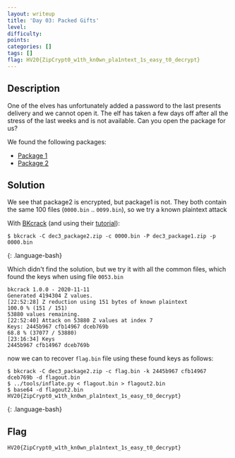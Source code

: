 ```yaml
---
layout: writeup
title: 'Day 03: Packed Gifts'
level:
difficulty:
points:
categories: []
tags: []
flag: HV20{ZipCrypt0_w1th_kn0wn_pla1ntext_1s_easy_t0_decrypt}
---
```

## Description

One of the elves has unfortunately added a password to the last presents
delivery and we cannot open it. The elf has taken a few days off after
all the stress of the last weeks and is not available. Can you open the
package for us?

We found the following packages:

* [Package 1](writeupfiles/dec3_package1.zip)
* [Package 2](writeupfiles/dec3_package2.zip)

## Solution

We see that package2 is encrypted, but package1 is not. They both
contain the same 100 files (`0000.bin` .. `0099.bin`), so we try a known
plaintext attack

With [BKcrack][1] (and using their [tutorial][2]):

    $ bkcrack -C dec3_package2.zip -c 0000.bin -P dec3_package1.zip -p 0000.bin
{: .language-bash}

Which didn't find the solution, but we try it with all the common files,
which found the keys when using file `0053.bin`

    bkcrack 1.0.0 - 2020-11-11
    Generated 4194304 Z values.
    [22:52:28] Z reduction using 151 bytes of known plaintext
    100.0 % (151 / 151)
    53880 values remaining.
    [22:52:40] Attack on 53880 Z values at index 7
    Keys: 2445b967 cfb14967 dceb769b
    68.8 % (37077 / 53880)
    [23:16:34] Keys
    2445b967 cfb14967 dceb769b

now we can to recover `flag.bin` file using these found keys as follows:

    $ bkcrack -C dec3_package2.zip -c flag.bin -k 2445b967 cfb14967 dceb769b -d flagout.bin
    $ ../tools/inflate.py < flagout.bin > flagout2.bin
    $ base64 -d flagout2.bin
    HV20{ZipCrypt0_w1th_kn0wn_pla1ntext_1s_easy_t0_decrypt}
{: .language-bash}

## Flag

    HV20{ZipCrypt0_w1th_kn0wn_pla1ntext_1s_easy_t0_decrypt}



[1]: https://github.com/kimci86/bkcrack
[2]: https://github.com/kimci86/bkcrack/blob/master/example/tutorial.md
